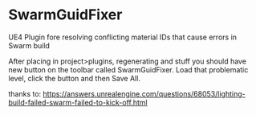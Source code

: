 # SwarmGuidFixer
UE4 Plugin fore resolving conflicting material IDs that cause errors in Swarm build

After placing in project>plugins, regenerating and stuff you should have new button on the toolbar called SwarmGuidFixer.
Load that problematic level, click the button and then Save All.

thanks to:
https://answers.unrealengine.com/questions/68053/lighting-build-failed-swarm-failed-to-kick-off.html

